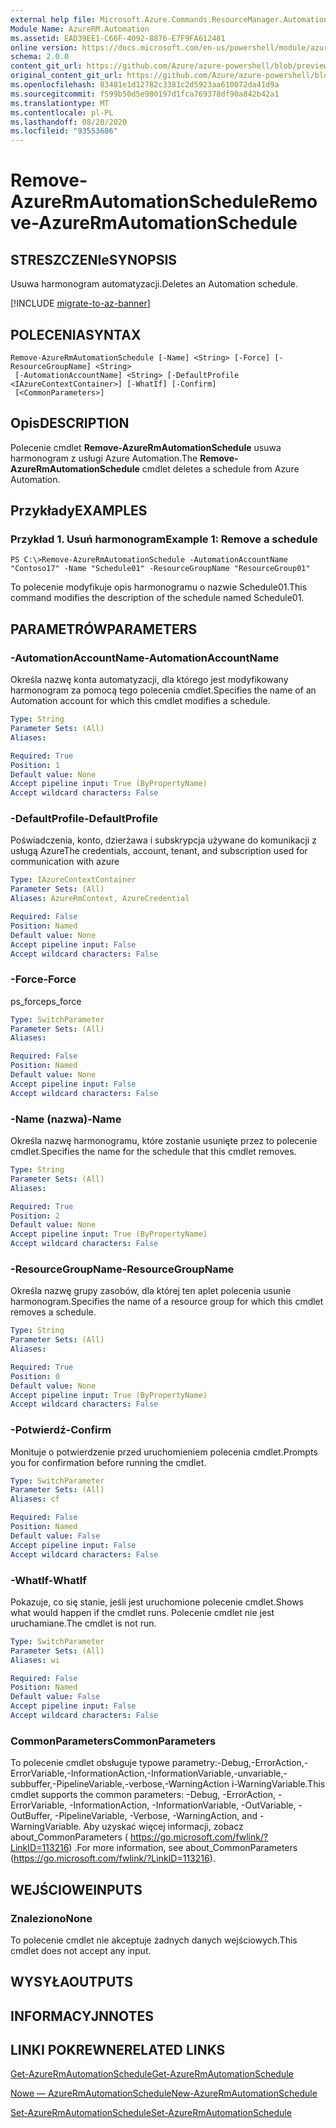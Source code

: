 ```yaml
---
external help file: Microsoft.Azure.Commands.ResourceManager.Automation.dll-Help.xml
Module Name: AzureRM.Automation
ms.assetid: EAD39EE1-C66F-4092-8876-E7F9FA612481
online version: https://docs.microsoft.com/en-us/powershell/module/azurerm.automation/remove-azurermautomationschedule
schema: 2.0.0
content_git_url: https://github.com/Azure/azure-powershell/blob/preview/src/ResourceManager/Automation/Commands.Automation/help/Remove-AzureRMAutomationSchedule.md
original_content_git_url: https://github.com/Azure/azure-powershell/blob/preview/src/ResourceManager/Automation/Commands.Automation/help/Remove-AzureRMAutomationSchedule.md
ms.openlocfilehash: 83481e1d12782c3381c2d5923aa610072da41d9a
ms.sourcegitcommit: f599b50d5e980197d1fca769378df90a842b42a1
ms.translationtype: MT
ms.contentlocale: pl-PL
ms.lasthandoff: 08/20/2020
ms.locfileid: "93553686"
---
```

# <span data-ttu-id="8a00e-101">Remove-AzureRmAutomationSchedule</span><span class="sxs-lookup"><span data-stu-id="8a00e-101">Remove-AzureRmAutomationSchedule</span></span>

## <span data-ttu-id="8a00e-102">STRESZCZENIe</span><span class="sxs-lookup"><span data-stu-id="8a00e-102">SYNOPSIS</span></span>
<span data-ttu-id="8a00e-103">Usuwa harmonogram automatyzacji.</span><span class="sxs-lookup"><span data-stu-id="8a00e-103">Deletes an Automation schedule.</span></span>

[!INCLUDE [migrate-to-az-banner](../../includes/migrate-to-az-banner.md)]

## <span data-ttu-id="8a00e-104">POLECENIA</span><span class="sxs-lookup"><span data-stu-id="8a00e-104">SYNTAX</span></span>

```
Remove-AzureRmAutomationSchedule [-Name] <String> [-Force] [-ResourceGroupName] <String>
 [-AutomationAccountName] <String> [-DefaultProfile <IAzureContextContainer>] [-WhatIf] [-Confirm]
 [<CommonParameters>]
```

## <span data-ttu-id="8a00e-105">Opis</span><span class="sxs-lookup"><span data-stu-id="8a00e-105">DESCRIPTION</span></span>
<span data-ttu-id="8a00e-106">Polecenie cmdlet **Remove-AzureRmAutomationSchedule** usuwa harmonogram z usługi Azure Automation.</span><span class="sxs-lookup"><span data-stu-id="8a00e-106">The **Remove-AzureRmAutomationSchedule** cmdlet deletes a schedule from Azure Automation.</span></span>

## <span data-ttu-id="8a00e-107">Przykłady</span><span class="sxs-lookup"><span data-stu-id="8a00e-107">EXAMPLES</span></span>

### <span data-ttu-id="8a00e-108">Przykład 1. Usuń harmonogram</span><span class="sxs-lookup"><span data-stu-id="8a00e-108">Example 1: Remove a schedule</span></span>
```
PS C:\>Remove-AzureRmAutomationSchedule -AutomationAccountName "Contoso17" -Name "Schedule01" -ResourceGroupName "ResourceGroup01"
```

<span data-ttu-id="8a00e-109">To polecenie modyfikuje opis harmonogramu o nazwie Schedule01.</span><span class="sxs-lookup"><span data-stu-id="8a00e-109">This command modifies the description of the schedule named Schedule01.</span></span>

## <span data-ttu-id="8a00e-110">PARAMETRÓW</span><span class="sxs-lookup"><span data-stu-id="8a00e-110">PARAMETERS</span></span>

### <span data-ttu-id="8a00e-111">-AutomationAccountName</span><span class="sxs-lookup"><span data-stu-id="8a00e-111">-AutomationAccountName</span></span>
<span data-ttu-id="8a00e-112">Określa nazwę konta automatyzacji, dla którego jest modyfikowany harmonogram za pomocą tego polecenia cmdlet.</span><span class="sxs-lookup"><span data-stu-id="8a00e-112">Specifies the name of an Automation account for which this cmdlet modifies a schedule.</span></span>

```yaml
Type: String
Parameter Sets: (All)
Aliases: 

Required: True
Position: 1
Default value: None
Accept pipeline input: True (ByPropertyName)
Accept wildcard characters: False
```

### <span data-ttu-id="8a00e-113">-DefaultProfile</span><span class="sxs-lookup"><span data-stu-id="8a00e-113">-DefaultProfile</span></span>
<span data-ttu-id="8a00e-114">Poświadczenia, konto, dzierżawa i subskrypcja używane do komunikacji z usługą Azure</span><span class="sxs-lookup"><span data-stu-id="8a00e-114">The credentials, account, tenant, and subscription used for communication with azure</span></span>

```yaml
Type: IAzureContextContainer
Parameter Sets: (All)
Aliases: AzureRmContext, AzureCredential

Required: False
Position: Named
Default value: None
Accept pipeline input: False
Accept wildcard characters: False
```

### <span data-ttu-id="8a00e-115">-Force</span><span class="sxs-lookup"><span data-stu-id="8a00e-115">-Force</span></span>
<span data-ttu-id="8a00e-116">ps_force</span><span class="sxs-lookup"><span data-stu-id="8a00e-116">ps_force</span></span>

```yaml
Type: SwitchParameter
Parameter Sets: (All)
Aliases: 

Required: False
Position: Named
Default value: None
Accept pipeline input: False
Accept wildcard characters: False
```

### <span data-ttu-id="8a00e-117">-Name (nazwa)</span><span class="sxs-lookup"><span data-stu-id="8a00e-117">-Name</span></span>
<span data-ttu-id="8a00e-118">Określa nazwę harmonogramu, które zostanie usunięte przez to polecenie cmdlet.</span><span class="sxs-lookup"><span data-stu-id="8a00e-118">Specifies the name for the schedule that this cmdlet removes.</span></span>

```yaml
Type: String
Parameter Sets: (All)
Aliases: 

Required: True
Position: 2
Default value: None
Accept pipeline input: True (ByPropertyName)
Accept wildcard characters: False
```

### <span data-ttu-id="8a00e-119">-ResourceGroupName</span><span class="sxs-lookup"><span data-stu-id="8a00e-119">-ResourceGroupName</span></span>
<span data-ttu-id="8a00e-120">Określa nazwę grupy zasobów, dla której ten aplet polecenia usunie harmonogram.</span><span class="sxs-lookup"><span data-stu-id="8a00e-120">Specifies the name of a resource group for which this cmdlet removes a schedule.</span></span>

```yaml
Type: String
Parameter Sets: (All)
Aliases: 

Required: True
Position: 0
Default value: None
Accept pipeline input: True (ByPropertyName)
Accept wildcard characters: False
```

### <span data-ttu-id="8a00e-121">-Potwierdź</span><span class="sxs-lookup"><span data-stu-id="8a00e-121">-Confirm</span></span>
<span data-ttu-id="8a00e-122">Monituje o potwierdzenie przed uruchomieniem polecenia cmdlet.</span><span class="sxs-lookup"><span data-stu-id="8a00e-122">Prompts you for confirmation before running the cmdlet.</span></span>

```yaml
Type: SwitchParameter
Parameter Sets: (All)
Aliases: cf

Required: False
Position: Named
Default value: False
Accept pipeline input: False
Accept wildcard characters: False
```

### <span data-ttu-id="8a00e-123">-WhatIf</span><span class="sxs-lookup"><span data-stu-id="8a00e-123">-WhatIf</span></span>
<span data-ttu-id="8a00e-124">Pokazuje, co się stanie, jeśli jest uruchomione polecenie cmdlet.</span><span class="sxs-lookup"><span data-stu-id="8a00e-124">Shows what would happen if the cmdlet runs.</span></span>
<span data-ttu-id="8a00e-125">Polecenie cmdlet nie jest uruchamiane.</span><span class="sxs-lookup"><span data-stu-id="8a00e-125">The cmdlet is not run.</span></span>

```yaml
Type: SwitchParameter
Parameter Sets: (All)
Aliases: wi

Required: False
Position: Named
Default value: False
Accept pipeline input: False
Accept wildcard characters: False
```

### <span data-ttu-id="8a00e-126">CommonParameters</span><span class="sxs-lookup"><span data-stu-id="8a00e-126">CommonParameters</span></span>
<span data-ttu-id="8a00e-127">To polecenie cmdlet obsługuje typowe parametry:-Debug,-ErrorAction,-ErrorVariable,-InformationAction,-InformationVariable,-unvariable,-subbuffer,-PipelineVariable,-verbose,-WarningAction i-WarningVariable.</span><span class="sxs-lookup"><span data-stu-id="8a00e-127">This cmdlet supports the common parameters: -Debug, -ErrorAction, -ErrorVariable, -InformationAction, -InformationVariable, -OutVariable, -OutBuffer, -PipelineVariable, -Verbose, -WarningAction, and -WarningVariable.</span></span> <span data-ttu-id="8a00e-128">Aby uzyskać więcej informacji, zobacz about_CommonParameters ( https://go.microsoft.com/fwlink/?LinkID=113216) .</span><span class="sxs-lookup"><span data-stu-id="8a00e-128">For more information, see about_CommonParameters (https://go.microsoft.com/fwlink/?LinkID=113216).</span></span>

## <span data-ttu-id="8a00e-129">WEJŚCIOWE</span><span class="sxs-lookup"><span data-stu-id="8a00e-129">INPUTS</span></span>

### <span data-ttu-id="8a00e-130">Znaleziono</span><span class="sxs-lookup"><span data-stu-id="8a00e-130">None</span></span>
<span data-ttu-id="8a00e-131">To polecenie cmdlet nie akceptuje żadnych danych wejściowych.</span><span class="sxs-lookup"><span data-stu-id="8a00e-131">This cmdlet does not accept any input.</span></span>

## <span data-ttu-id="8a00e-132">WYSYŁA</span><span class="sxs-lookup"><span data-stu-id="8a00e-132">OUTPUTS</span></span>

## <span data-ttu-id="8a00e-133">INFORMACYJN</span><span class="sxs-lookup"><span data-stu-id="8a00e-133">NOTES</span></span>

## <span data-ttu-id="8a00e-134">LINKI POKREWNE</span><span class="sxs-lookup"><span data-stu-id="8a00e-134">RELATED LINKS</span></span>

[<span data-ttu-id="8a00e-135">Get-AzureRmAutomationSchedule</span><span class="sxs-lookup"><span data-stu-id="8a00e-135">Get-AzureRmAutomationSchedule</span></span>](./Get-AzureRMAutomationSchedule.md)

[<span data-ttu-id="8a00e-136">Nowe — AzureRmAutomationSchedule</span><span class="sxs-lookup"><span data-stu-id="8a00e-136">New-AzureRmAutomationSchedule</span></span>](./New-AzureRMAutomationSchedule.md)

[<span data-ttu-id="8a00e-137">Set-AzureRmAutomationSchedule</span><span class="sxs-lookup"><span data-stu-id="8a00e-137">Set-AzureRmAutomationSchedule</span></span>](./Set-AzureRMAutomationSchedule.md)


